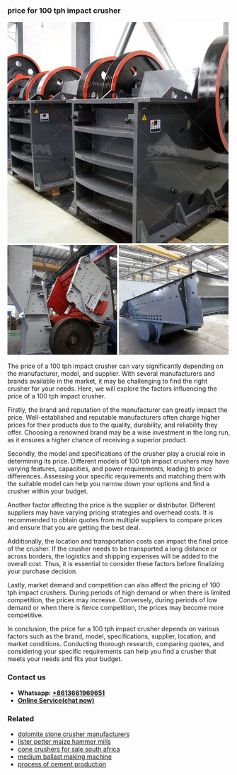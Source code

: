 <h3>price for 100 tph impact crusher</h3><img src='1706767008.jpg' alt=''><p>The price of a 100 tph impact crusher can vary significantly depending on the manufacturer, model, and supplier. With several manufacturers and brands available in the market, it may be challenging to find the right crusher for your needs. Here, we will explore the factors influencing the price of a 100 tph impact crusher.</p><p>Firstly, the brand and reputation of the manufacturer can greatly impact the price. Well-established and reputable manufacturers often charge higher prices for their products due to the quality, durability, and reliability they offer. Choosing a renowned brand may be a wise investment in the long run, as it ensures a higher chance of receiving a superior product.</p><p>Secondly, the model and specifications of the crusher play a crucial role in determining its price. Different models of 100 tph impact crushers may have varying features, capacities, and power requirements, leading to price differences. Assessing your specific requirements and matching them with the suitable model can help you narrow down your options and find a crusher within your budget.</p><p>Another factor affecting the price is the supplier or distributor. Different suppliers may have varying pricing strategies and overhead costs. It is recommended to obtain quotes from multiple suppliers to compare prices and ensure that you are getting the best deal.</p><p>Additionally, the location and transportation costs can impact the final price of the crusher. If the crusher needs to be transported a long distance or across borders, the logistics and shipping expenses will be added to the overall cost. Thus, it is essential to consider these factors before finalizing your purchase decision.</p><p>Lastly, market demand and competition can also affect the pricing of 100 tph impact crushers. During periods of high demand or when there is limited competition, the prices may increase. Conversely, during periods of low demand or when there is fierce competition, the prices may become more competitive.</p><p>In conclusion, the price for a 100 tph impact crusher depends on various factors such as the brand, model, specifications, supplier, location, and market conditions. Conducting thorough research, comparing quotes, and considering your specific requirements can help you find a crusher that meets your needs and fits your budget.</p><h3>Contact us</h3><ul><li><strong>Whatsapp:&nbsp;<a href="https://wa.me/8613661969651">+8613661969651</a></strong></li><li><a href="https://swt.shibang-china.com/?git&amp;zhl&amp;price for 100 tph impact crusher"><strong>Online Service(chat now)</strong></a></li></ul><h3>Related</h3><ul><li><a href='dolomite stone crusher manufacturers.md'>dolomite stone crusher manufacturers</a></li><li><a href='lister petter maize hammer mills.md'>lister petter maize hammer mills</a></li><li><a href='cone crushers for sale south africa.md'>cone crushers for sale south africa</a></li><li><a href='medium ballast making machine.md'>medium ballast making machine</a></li><li><a href='process of cement production.md'>process of cement production</a></li></ul>